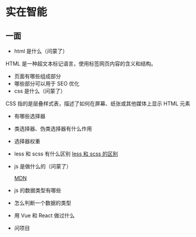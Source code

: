 # 实在智能

## 一面

- html 是什么（问蒙了）

HTML 是一种超文本标记语言，使用标签网页内容的含义和结构。

- 页面有哪些组成部分
- 哪些部分可以用于 SEO 优化
- css 是什么（问蒙了）

CSS 指的是层叠样式表，描述了如何在屏幕、纸张或其他媒体上显示 HTML 元素

- 有哪些选择器
- 类选择器、伪类选择器有什么作用
- 选择器权重
- less 和 scss 有什么区别 [less 和 scss 的区别](/knowledge/html-css/css)
- js 是做什么的（问蒙了）

  [MDN](https://developer.mozilla.org/zh-CN/docs/Learn/JavaScript/First_steps/What_is_JavaScript)

- js 的数据类型有哪些
- 怎么判断一个数据的类型
- 用 Vue 和 React 做过什么
- 问项目

